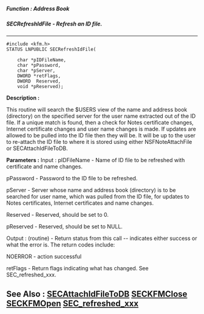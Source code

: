 ##### Function : Address Book
##### SECRefreshIdFile - Refresh an ID file.
---
```
#include <kfm.h>
STATUS LNPUBLIC SECRefreshIdFile(

	char *pIDFileName,
	char *pPassword,
	char *pServer,
	DWORD *retFlags,
	DWORD  Reserved,
	void *pReserved);
```
**Description :**

This routine will search the $USERS view of the name and address book 
(directory) on the specified server for the user name extracted out of the ID 
file.  If a unique match is found, then a check for Notes certificate changes, 
Internet certificate changes and user name changes is made.  If updates are 
allowed to be pulled into the ID file then they will be.  It will be up to the 
user to re-attach the ID file to where it is stored using either 
NSFNoteAttachFile or SECAttachIdFileToDB.

**Parameters :**
Input :
pIDFileName  -  Name of ID file to be refreshed with certificate and name changes.

pPassword  -  Password to the ID file to be refreshed.

pServer  -  Server whose name and address book (directory) is to be searched for user name, which was pulled from the ID file, for updates to Notes certificates, Internet certificates and name changes.

Reserved  -  Reserved, should be set to 0.

pReserved  -  Reserved, should be set to NULL.

Output :
(routine)  -  Return status from this call -- indicates either success or what the error is.   The return codes include:

NOERROR - action successful


retFlags  -  Return flags indicating what has changed.  See SEC_refreshed_xxx.


**See Also :**
[SECAttachIdFileToDB](/reference/Func/SECAttachIdFileToDB)
[SECKFMClose](/reference/Func/SECKFMClose)
[SECKFMOpen](/reference/Func/SECKFMOpen)
[SEC_refreshed_xxx](/reference/Symb/SEC_refreshed_xxx)
---
